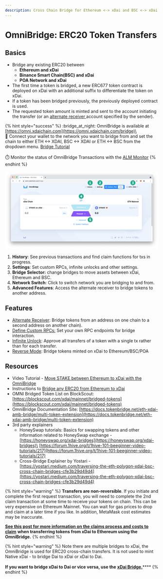 ```yaml
---
description: Cross Chain Bridge for Ethereum <-> xDai and BSC <-> xDai
---
```


# OmniBridge: ERC20 Token Transfers

## Basics

* Bridge any existing ERC20 between
  * **Ethereum and xDai**
  * **Binance Smart Chain(BSC) and xDai**
  * **POA Network and xDai**
* The first time a token is bridged, a new ERC677 token contract is deployed on xDai with an additional suffix to differentiate the token on xDai.&#x20;
* If a token has been bridged previously, the previously deployed contract is used.&#x20;
* The requested token amount is minted and sent to the account initiating the transfer (or an [alternate receiver ](alternate-receiver.md)account specified by the sender).

{% hint style="success" %}
:bridge\_at\_night: OmniBridge is available at [https://omni.xdaichain.com](https://omni.xdaichain.com/bridge)\
\
&#x20;:link: Connect your wallet to the network you want to bridge from and set the chain to either ETH <-> XDAI,   BSC <-> XDAI  or ETH <-> BSC from the dropdown menu. [Bridge Tutorial](https://honeyswap.org/xdai-bridges)\
\
&#x20;:stopwatch: Monitor the status of OmniBridge Transactions with the [ALM Monitor](https://alm-xdai.herokuapp.com)
{% endhint %}

![](../../../.gitbook/assets/omni-UI.png)

1. **History**: See previous transactions and find claim functions for txs in progress.
2. **Settings**: Set custom RPCs, infinite unlocks and other settings.
3. **Bridge Selector:** change bridges to move assets between xDai, Ethereum and BSC.
4. **Network Switch**: Click to switch network you are bridging to and from.
5. **Advanced Features**: Access the alternate receiver to bridge tokens to another address.

## **Features**

* [Alternate Receiver](../converting-xdai-via-bridge/alternate-receiver-send-dai-to-another-xdai-address.md): Bridge tokens from an address on one chain to a second address on another chain).
* [Define Custom RPCs:](set-custom-rpc-endpoints.md) Set your own RPC endpoints for bridge interaction.
* [Infinite Unlock](infinite-unlock.md): Approve all transfers of a token with a single tx rather than for each transfer.
* [Reverse Mode](reverse-bridging.md): Bridge tokens minted on xDai to Ethereum/BSC/POA

## Resources

* Video Tutorial - [Move STAKE between Ethereum to xDai with the OmniBridge](https://youtu.be/qbuBqur9lcE)
* Instructions to [Bridge any ERC20 from Ethereum to xDai](https://docs.tokenbridge.net/eth-xdai-amb-bridge/multi-token-extension/ui-to-transfer-tokens/transfer-erc20)
* OMNI Bridged Token List on BlockScout: [https://blockscout.com/xdai/mainnet/bridged-tokens](https://blockscout.com/xdai/mainnet/bridged-tokens)
* OmniBridge Documentation Site: [https://docs.tokenbridge.net/eth-xdai-amb-bridge/multi-token-extension](https://docs.tokenbridge.net/eth-xdai-amb-bridge/multi-token-extension)
* 3rd party explainers
  * HoneySwap tutorials: Basics for swapping tokens and other information related to HoneySwap exchange - \
    [https://honeyswap.org/xdai-bridges](https://honeyswap.org/xdai-bridges)\
    [https://forum.1hive.org/t/1hive-101-beeginner-video-tutorials/217](https://forum.1hive.org/t/1hive-101-beeginner-video-tutorials/217)
  * Cross-Bridge Explainer by Yostari - [https://yostari.medium.com/traversing-the-eth-polygon-xdai-bsc-cross-chain-bridges-cfe3b29d49d4](https://yostari.medium.com/traversing-the-eth-polygon-xdai-bsc-cross-chain-bridges-cfe3b29d49d4)

{% hint style="warning" %}
**Transfers are non-reversible**. If you initiate and complete the first request transaction, you will need to complete the 2nd claim transaction at some time to receive your tokens on chain. This can be very expensive on Ethereum Mainnet. You can wait for gas prices to drop and claim at a later time if you like. In addition, MetaMask cost estimates may be inaccurate.

[**See this post for more information on the claims process and costs to claim**](https://forum.poa.network/t/request-and-claim-to-transfer-assets-from-xdai-chain/4495) **when transferring tokens from xDai to Ethereum using the OmniBridge.**
{% endhint %}

{% hint style="warning" %}
Note there are multiple bridges to xDai, the OmniBridge is used for ERC20 cross-chain transfers. It is not used to mint Native xDai - to bridge Dai to xDai or xDai to Dai.\
\
**If you want to bridge xDai to Dai or vice versa, use the** [**xDai Bridge.**](../converting-xdai-via-bridge/)\*\*\*\*
{% endhint %}
